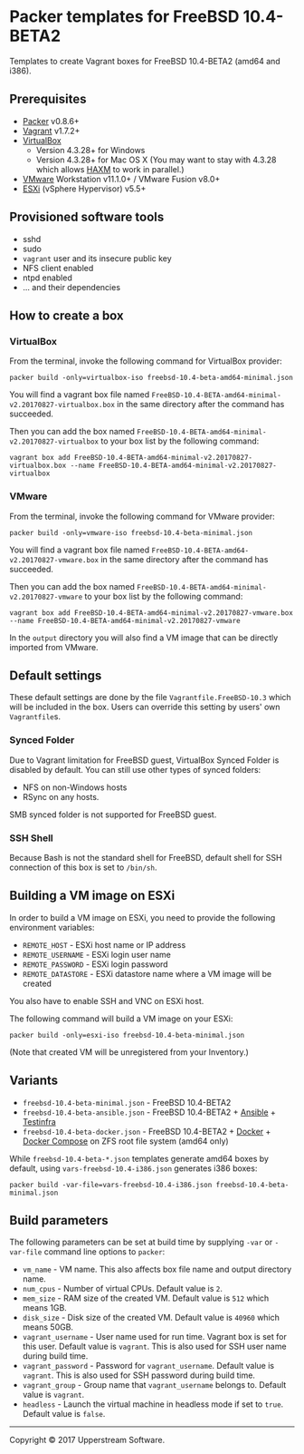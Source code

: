 # Packer templates for FreeBSD 10.4-BETA2

Templates to create Vagrant boxes for FreeBSD 10.4-BETA2 (amd64 and i386).


## Prerequisites

* [Packer][] v0.8.6+
* [Vagrant][] v1.7.2+
* [VirtualBox][]
	* Version 4.3.28+ for Windows
	* Version 4.3.28+ for Mac OS X (You may want to stay with 4.3.28 which allows [HAXM][] to work in parallel.)
* [VMware][] Workstation v11.1.0+ / VMware Fusion v8.0+
* [ESXi][] (vSphere Hypervisor) v5.5+

[ESXi]: http://www.vmware.com/products/vsphere-hypervisor
        "Free VMware vSphere Hypervisor, Free Virtualization (ESXi)"
[HAXM]: https://software.intel.com/en-us/android/articles/intel-hardware-accelerated-execution-manager
        "Intel&reg; Hardware Accelerated Execution Manager"
[Packer]: https://www.packer.io/ "Packer by HashiCorp"
[Vagrant]: https://www.vagrantup.com/ "Vagrant"
[VirtualBox]: https://www.virtualbox.org/ "Oracle VM VirtualBox"
[VMware]: http://www.vmware.com/ "VMware Virtualization for Desktop &amp; Server, Application, Public &amp; Hybrid Clouds"


## Provisioned software tools

* sshd
* sudo
* `vagrant` user and its insecure public key
* NFS client enabled
* ntpd enabled
* ... and their dependencies


## How to create a box

### VirtualBox

From the terminal, invoke the following command for VirtualBox provider:

    packer build -only=virtualbox-iso freebsd-10.4-beta-amd64-minimal.json

You will find a vagrant box file named `FreeBSD-10.4-BETA-amd64-minimal-v2.20170827-virtualbox.box`
in the same directory after the command has succeeded.

Then you can add the box named `FreeBSD-10.4-BETA-amd64-minimal-v2.20170827-virtualbox` to your box list
by the following command:

    vagrant box add FreeBSD-10.4-BETA-amd64-minimal-v2.20170827-virtualbox.box --name FreeBSD-10.4-BETA-amd64-minimal-v2.20170827-virtualbox

### VMware

From the terminal, invoke the following command for VMware provider:

    packer build -only=vmware-iso freebsd-10.4-beta-minimal.json

You will find a vagrant box file named `FreeBSD-10.4-BETA-amd64-v2.20170827-vmware.box`
in the same directory after the command has succeeded.

Then you can add the box named `FreeBSD-10.4-BETA-amd64-minimal-v2.20170827-vmware` to your box list
by the following command:

    vagrant box add FreeBSD-10.4-BETA-amd64-minimal-v2.20170827-vmware.box --name FreeBSD-10.4-BETA-amd64-minimal-v2.20170827-vmware

In the `output` directory you will also find a VM image that can be directly imported from VMware.


## Default settings

These default settings are done by the file `Vagrantfile.FreeBSD-10.3` which will be included in the box.
Users can override this setting by users' own `Vagrantfile`s.

### Synced Folder

Due to Vagrant limitation for FreeBSD guest, VirtualBox Synced Folder is disabled by default.
You can still use other types of synced folders:

* NFS on non-Windows hosts
* RSync on any hosts.

SMB synced folder is not supported for FreeBSD guest.

### SSH Shell

Because Bash is not the standard shell for FreeBSD, default shell for SSH connection of this box
is set to `/bin/sh`.


## Building a VM image on ESXi

In order to build a VM image on ESXi, you need to provide the following environment variables:

* `REMOTE_HOST` - ESXi host name or IP address
* `REMOTE_USERNAME` - ESXi login user name
* `REMOTE_PASSWORD` - ESXi login password
* `REMOTE_DATASTORE` - ESXi datastore name where a VM image will be created

You also have to enable SSH and VNC on ESXi host.

The following command will build a VM image on your ESXi:

    packer build -only=esxi-iso freebsd-10.4-beta-minimal.json

(Note that created VM will be unregistered from your Inventory.)


## Variants

* `freebsd-10.4-beta-minimal.json` - FreeBSD 10.4-BETA2
* `freebsd-10.4-beta-ansible.json` - FreeBSD 10.4-BETA2 + [Ansible][] + [Testinfra][]
* `freebsd-10.4-beta-docker.json` - FreeBSD 10.4-BETA2 + [Docker][] + [Docker Compose][] on ZFS root file system (amd64 only)

While `freebsd-10.4-beta-*.json` templates generate amd64 boxes by default, using `vars-freebsd-10.4-i386.json`
generates i386 boxes:

    packer build -var-file=vars-freebsd-10.4-i386.json freebsd-10.4-beta-minimal.json

[Ansible]: https://www.ansible.com/ "Ansible is Simple IT Automation"
[Docker]: https://www.docker.com/ "Docker - Build, Ship and Run Any App, Anywhere"
[Docker Compose]: https://docs.docker.com/compose/ "Docker Compose - Docker Documentation"
[Testinfra]: https://testinfra.readthedocs.io/en/latest/ "Testinfra test your infrastructure &mdash; testinfra 1.6.5 documentation"


## Build parameters

The following parameters can be set at build time by supplying `-var` or `-var-file` command line options to `packer`:

* `vm_name` - VM name.  This also affects box file name and output directory name.
* `num_cpus` - Number of virtual CPUs.  Default value is `2`.
* `mem_size` - RAM size of the created VM.  Default value is `512` which means 1GB.
* `disk_size` - Disk size of the created VM.  Default value is `40960` which means 50GB.
* `vagrant_username` - User name used for run time.  Vagrant box is set for this user.  Default value is `vagrant`.
  This is also used for SSH user name during build time.
* `vagrant_password` - Password for `vagrant_username`.  Default value is `vagrant`.
  This is also used for SSH password during build time.
* `vagrant_group` - Group name that `vagrant_username` belongs to.  Default value is `vagrant`.
* `headless` - Launch the virtual machine in headless mode if set to `true`.  Default value is `false`.


- - -

Copyright &copy; 2017 Upperstream Software.
